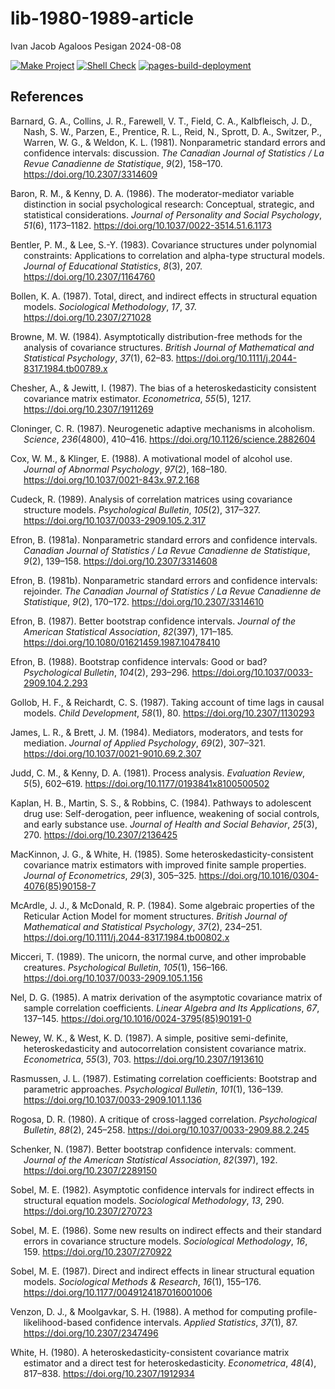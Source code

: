 lib-1980-1989-article
================
Ivan Jacob Agaloos Pesigan
2024-08-08

<!-- README.md is generated from .setup/readme/README.Rmd. Please edit that file -->
<!-- badges: start -->

[![Make
Project](https://github.com/ijapesigan/lib-1980-1989-article/actions/workflows/make.yml/badge.svg)](https://github.com/ijapesigan/lib-1980-1989-article/actions/workflows/make.yml)
[![Shell
Check](https://github.com/ijapesigan/lib-1980-1989-article/actions/workflows/shellcheck.yml/badge.svg)](https://github.com/ijapesigan/lib-1980-1989-article/actions/workflows/shellcheck.yml)
[![pages-build-deployment](https://github.com/ijapesigan/lib-1980-1989-article/actions/workflows/pages/pages-build-deployment/badge.svg)](https://github.com/ijapesigan/lib-1980-1989-article/actions/workflows/pages/pages-build-deployment)
<!-- badges: end -->

## References

<div id="refs" class="references csl-bib-body hanging-indent"
entry-spacing="0" line-spacing="2">

<div id="ref-Barnard-Collins-Farewell-etal-1981" class="csl-entry">

Barnard, G. A., Collins, J. R., Farewell, V. T., Field, C. A.,
Kalbfleisch, J. D., Nash, S. W., Parzen, E., Prentice, R. L., Reid, N.,
Sprott, D. A., Switzer, P., Warren, W. G., & Weldon, K. L. (1981).
Nonparametric standard errors and confidence intervals: discussion. *The
Canadian Journal of Statistics / La Revue Canadienne de Statistique*,
*9*(2), 158–170. <https://doi.org/10.2307/3314609>

</div>

<div id="ref-Baron-Kenny-1986" class="csl-entry">

Baron, R. M., & Kenny, D. A. (1986). The moderator-mediator variable
distinction in social psychological research: Conceptual, strategic, and
statistical considerations. *Journal of Personality and Social
Psychology*, *51*(6), 1173–1182.
<https://doi.org/10.1037/0022-3514.51.6.1173>

</div>

<div id="ref-Bentler-Lee-1983" class="csl-entry">

Bentler, P. M., & Lee, S.-Y. (1983). Covariance structures under
polynomial constraints: Applications to correlation and alpha-type
structural models. *Journal of Educational Statistics*, *8*(3), 207.
<https://doi.org/10.2307/1164760>

</div>

<div id="ref-Bollen-1987" class="csl-entry">

Bollen, K. A. (1987). Total, direct, and indirect effects in structural
equation models. *Sociological Methodology*, *17*, 37.
<https://doi.org/10.2307/271028>

</div>

<div id="ref-Browne-1984" class="csl-entry">

Browne, M. W. (1984). Asymptotically distribution-free methods for the
analysis of covariance structures. *British Journal of Mathematical and
Statistical Psychology*, *37*(1), 62–83.
<https://doi.org/10.1111/j.2044-8317.1984.tb00789.x>

</div>

<div id="ref-Chesher-Jewitt-1987" class="csl-entry">

Chesher, A., & Jewitt, I. (1987). The bias of a heteroskedasticity
consistent covariance matrix estimator. *Econometrica*, *55*(5), 1217.
<https://doi.org/10.2307/1911269>

</div>

<div id="ref-Cloninger-1987" class="csl-entry">

Cloninger, C. R. (1987). Neurogenetic adaptive mechanisms in alcoholism.
*Science*, *236*(4800), 410–416.
<https://doi.org/10.1126/science.2882604>

</div>

<div id="ref-Cox-Klinger-1988" class="csl-entry">

Cox, W. M., & Klinger, E. (1988). A motivational model of alcohol use.
*Journal of Abnormal Psychology*, *97*(2), 168–180.
<https://doi.org/10.1037/0021-843x.97.2.168>

</div>

<div id="ref-Cudeck-1989" class="csl-entry">

Cudeck, R. (1989). Analysis of correlation matrices using covariance
structure models. *Psychological Bulletin*, *105*(2), 317–327.
<https://doi.org/10.1037/0033-2909.105.2.317>

</div>

<div id="ref-Efron-1981a" class="csl-entry">

Efron, B. (1981a). Nonparametric standard errors and confidence
intervals. *Canadian Journal of Statistics / La Revue Canadienne de
Statistique*, *9*(2), 139–158. <https://doi.org/10.2307/3314608>

</div>

<div id="ref-Efron-1981b" class="csl-entry">

Efron, B. (1981b). Nonparametric standard errors and confidence
intervals: rejoinder. *The Canadian Journal of Statistics / La Revue
Canadienne de Statistique*, *9*(2), 170–172.
<https://doi.org/10.2307/3314610>

</div>

<div id="ref-Efron-1987" class="csl-entry">

Efron, B. (1987). Better bootstrap confidence intervals. *Journal of the
American Statistical Association*, *82*(397), 171–185.
<https://doi.org/10.1080/01621459.1987.10478410>

</div>

<div id="ref-Efron-1988" class="csl-entry">

Efron, B. (1988). Bootstrap confidence intervals: Good or bad?
*Psychological Bulletin*, *104*(2), 293–296.
<https://doi.org/10.1037/0033-2909.104.2.293>

</div>

<div id="ref-Gollob-Reichardt-1987" class="csl-entry">

Gollob, H. F., & Reichardt, C. S. (1987). Taking account of time lags in
causal models. *Child Development*, *58*(1), 80.
<https://doi.org/10.2307/1130293>

</div>

<div id="ref-James-Brett-1984" class="csl-entry">

James, L. R., & Brett, J. M. (1984). Mediators, moderators, and tests
for mediation. *Journal of Applied Psychology*, *69*(2), 307–321.
<https://doi.org/10.1037/0021-9010.69.2.307>

</div>

<div id="ref-Judd-Kenny-1981" class="csl-entry">

Judd, C. M., & Kenny, D. A. (1981). Process analysis. *Evaluation
Review*, *5*(5), 602–619. <https://doi.org/10.1177/0193841x8100500502>

</div>

<div id="ref-Kaplan-Martin-Robbins-1984" class="csl-entry">

Kaplan, H. B., Martin, S. S., & Robbins, C. (1984). Pathways to
adolescent drug use: Self-derogation, peer influence, weakening of
social controls, and early substance use. *Journal of Health and Social
Behavior*, *25*(3), 270. <https://doi.org/10.2307/2136425>

</div>

<div id="ref-MacKinnon-White-1985" class="csl-entry">

MacKinnon, J. G., & White, H. (1985). Some heteroskedasticity-consistent
covariance matrix estimators with improved finite sample properties.
*Journal of Econometrics*, *29*(3), 305–325.
<https://doi.org/10.1016/0304-4076(85)90158-7>

</div>

<div id="ref-McArdle-McDonald-1984" class="csl-entry">

McArdle, J. J., & McDonald, R. P. (1984). Some algebraic properties of
the Reticular Action Model for moment structures. *British Journal of
Mathematical and Statistical Psychology*, *37*(2), 234–251.
<https://doi.org/10.1111/j.2044-8317.1984.tb00802.x>

</div>

<div id="ref-Micceri-1989" class="csl-entry">

Micceri, T. (1989). The unicorn, the normal curve, and other improbable
creatures. *Psychological Bulletin*, *105*(1), 156–166.
<https://doi.org/10.1037/0033-2909.105.1.156>

</div>

<div id="ref-Nel-1985" class="csl-entry">

Nel, D. G. (1985). A matrix derivation of the asymptotic covariance
matrix of sample correlation coefficients. *Linear Algebra and Its
Applications*, *67*, 137–145.
<https://doi.org/10.1016/0024-3795(85)90191-0>

</div>

<div id="ref-Newey-West-1987" class="csl-entry">

Newey, W. K., & West, K. D. (1987). A simple, positive semi-definite,
heteroskedasticity and autocorrelation consistent covariance matrix.
*Econometrica*, *55*(3), 703. <https://doi.org/10.2307/1913610>

</div>

<div id="ref-Rasmussen-1987" class="csl-entry">

Rasmussen, J. L. (1987). Estimating correlation coefficients: Bootstrap
and parametric approaches. *Psychological Bulletin*, *101*(1), 136–139.
<https://doi.org/10.1037/0033-2909.101.1.136>

</div>

<div id="ref-Rogosa-1980" class="csl-entry">

Rogosa, D. R. (1980). A critique of cross-lagged correlation.
*Psychological Bulletin*, *88*(2), 245–258.
<https://doi.org/10.1037/0033-2909.88.2.245>

</div>

<div id="ref-Schenker-1987" class="csl-entry">

Schenker, N. (1987). Better bootstrap confidence intervals: comment.
*Journal of the American Statistical Association*, *82*(397), 192.
<https://doi.org/10.2307/2289150>

</div>

<div id="ref-Sobel-1982" class="csl-entry">

Sobel, M. E. (1982). Asymptotic confidence intervals for indirect
effects in structural equation models. *Sociological Methodology*, *13*,
290. <https://doi.org/10.2307/270723>

</div>

<div id="ref-Sobel-1986" class="csl-entry">

Sobel, M. E. (1986). Some new results on indirect effects and their
standard errors in covariance structure models. *Sociological
Methodology*, *16*, 159. <https://doi.org/10.2307/270922>

</div>

<div id="ref-Sobel-1987" class="csl-entry">

Sobel, M. E. (1987). Direct and indirect effects in linear structural
equation models. *Sociological Methods & Research*, *16*(1), 155–176.
<https://doi.org/10.1177/0049124187016001006>

</div>

<div id="ref-Venzon-Moolgavkar-1988" class="csl-entry">

Venzon, D. J., & Moolgavkar, S. H. (1988). A method for computing
profile-likelihood-based confidence intervals. *Applied Statistics*,
*37*(1), 87. <https://doi.org/10.2307/2347496>

</div>

<div id="ref-White-1980" class="csl-entry">

White, H. (1980). A heteroskedasticity-consistent covariance matrix
estimator and a direct test for heteroskedasticity. *Econometrica*,
*48*(4), 817–838. <https://doi.org/10.2307/1912934>

</div>

</div>
